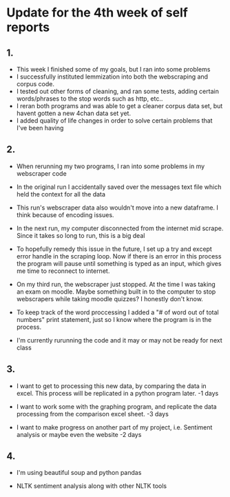 # Update for the 4th week of self reports

## 1.
- This week I finished some of my goals, but I ran into some problems
- I successfully instituted lemmization into both the webscraping and corpus code. 
- I tested out other forms of cleaning, and ran some tests, adding certain words/phrases to the stop words such as http, etc..
- I reran both programs and was able to get a cleaner corpus data set, but havent gotten a new 4chan data set yet.
- I added quality of life changes in order to solve certain problems that I've been having

## 2. 

- When rerunning my two programs, I ran into some problems in my webscraper code

- In the original run I accidentally saved over the messages text file which held the context for all the data

- This run's webscraper data also wouldn't move into a new dataframe. I think because of encoding issues.

- In the next run, my computer disconnected from the internet mid scrape. Since it takes so long to run, this is a big deal

- To hopefully remedy this issue in the future, I set up a try and except error handle in the scraping loop. Now if there is an error in this process the program will pause until something is typed as an input, which gives me time to reconnect to internet.

- On my third run, the webscraper just stopped. At the time I was taking an exam on moodle. Maybe something built in to the computer to stop webscrapers while taking moodle quizzes? I honestly don't know.

- To keep track of the word proccessing I added a "# of word out of total numbers" print statement, just so I know where the program is in the process.

- I'm currently rurunning the code and it may or may not be ready for next class


## 3. 

- I want to get to processing this new data, by comparing the data in excel. This process will be replicated in a python program later.  -1 days

- I want to work some with the graphing program, and replicate the data processing from the comparison excel sheet.    -3 days

- I want to make progress on another part of my project, i.e. Sentiment analysis or maybe even the website    -2 days

## 4.
- I'm using beautiful soup and python pandas

- NLTK sentiment analysis along with other NLTK tools

